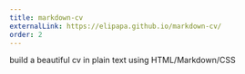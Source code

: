 ```yaml
---
title: markdown-cv
externalLink: https://elipapa.github.io/markdown-cv/
order: 2
---
```

build a beautiful cv in plain text using HTML/Markdown/CSS